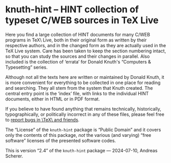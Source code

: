 # knuth-hint – HINT collection of typeset C/WEB sources in TeX Live

Here you find a large collection of HINT documents for many C/WEB programs in
TeX\ Live, both in their original form as written by their respective authors,
and in the changed form as they are actually used in the TeX Live system.  Care
has been taken to keep the section numbering intact, so that you can study the
sources and their changes in parallel.  Also included is the collection of
‘errata’ for Donald Knuth's “Computers & Typesetting” series.

Although not all the texts here are written or maintained by Donald Knuth, it
is more convenient for everything to be collected in one place for reading and
searching.  They all stem from the system that Knuth created.  The central
entry point is the ‘index’ file, with links to the individual HINT documents,
either in HTML or in PDF format.

If you believe to have found anything that remains technically, historically,
typographically, or politically incorrect in any of these files, please feel
free to [report bugs in \TeX\ and friends](https://tug.org/texmfbug/).

The “License” of the `knuth-hint` package is “Public Domain” and it covers only
the contents of this package, _not_ the various (and varying) “free software”
licenses of the presented software codes.

This is version “2.4” of the `knuth-hint` package — 2024-07-10, Andreas Scherer.
